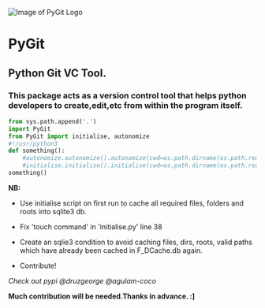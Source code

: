 ![Image of PyGit Logo](https://github.com/malgulam/PyGit/blob/master/PyGitLogo.png) 
# PyGit
## Python Git VC Tool.
### This package acts as a version control tool that helps python developers to create,edit,etc from within the program itself.

```python
from sys.path.append('.')
import PyGit
from PyGit import initialise, autonomize
#!/usr/python3
def something():
    #autonomize.autonomize().autonomize(cwd=os.path.dirname(os.path.realpath(__file__)))
    #initialise.initialise().initialise(cwd=os.path.dirname(os.path.realpath(__file__)))
something()
```

**NB:**
 - Use initialise script on first run to cache all required files, folders and roots into sqlite3 db.

 - Fix 'touch command' in 'initialise.py' line 38 

 - Create  an sqlie3 condition to avoid caching files, dirs, roots, valid paths which  have already been cached in      F_DCache.db again.

 - Contribute!

*Check out pypi @druzgeorge @agulam-coco*



**Much contribution will be needed.Thanks in advance. :]**
